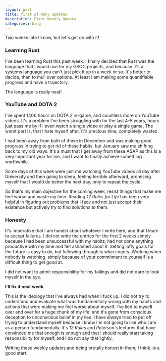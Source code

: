 ```yaml
---
layout: post
title: first of many updates
description: First Weekly Update
categories: blog 
---
```


Two weeks late I know, but let's get on with it!

### Learning Rust

I've been learning Rust this past week. I finally decided that Rust was the language that I would use for my GSOC projects, and because it's a systems language you can't just pick it up in a week or so. It's better to decide, than to mull over options. At least I am making some quantifiable progress and have a trajectory.

The language is really neat!

### YouTube and DOTA 2

I've spent 1400 hours on DOTA 2 in-game, and countless more on YouTube videos. It's a problem I've been struggling with for the last 4-5 years, hours just pass me by if I even watch a single video or play a single game. The worst part is, that I hate myself after. It's precious time, completely wasted.

I had been away from both of these in December and was making good progress in trying to get rid of these habits, but January saw me shifting back to my old ways. It's a must that I get away from these ASAP as this is a very important year for me, and I want to finally achieve something worthwhile.

Some days of this week were just me watching YouTube videos all day after University and then going to sleep, feeling terrible afterward, promising myself that I would do better the next day, only to repeat the cycle.

So that's my main objective for the coming week, resist things that make me feel worse and waste my time. Reading *12 Rules for Life* has been very helpful in figuring out problems that I face and not just accept their existence but actively try to find solutions to them.

### Honesty

It's imperative that I am honest about whatever I write here, and that I learn to accept failures. I did not write the entries for the first 2 weeks simply because I had been unsuccessful with my habits, had not done anything productive with my time and felt ashamed about it. Setting lofty goals for the future is easy to do, but following through is what counts. Working when nobody is watching, simply because of your commitment to yourself is a difficult thing to get good at.

I did not want to admit responsibility for my failings and did not dare to look myself in the eye.

**I'll fix it next week**

This is the ideology that I've always had when I fuck up. I did not try to understand and evaluate what was fundamentally wrong with my habits and actions that were making me feel worse about myself. I've lied to myself over and over for a huge chunk of my life, and it's gone from conscious deception to unconscious belief in my lies. I have always tried to put off trying to understand myself because I know I'm not going to like who I am as a person fundamentally. It's *12 Rules* and *Peterson's* lectures that have convinced me that enough is enough and that I should really start taking responsibility for myself, and I do not say that lightly.

Writing these weekly updates and being brutally honest in them, I think, is a good start.
